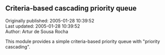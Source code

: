 ## Criteria-based cascading priority queue  
Originally published: 2005-01-28 10:39:52  
Last updated: 2005-01-28 10:39:52  
Author: Artur de Sousa Rocha  
  
This module provides a simple criteria-based priority queue with "priority cascading".